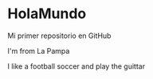 # HolaMundo
Mi primer repositorio en GitHub

I'm from La Pampa

I like a football soccer and play the guittar
